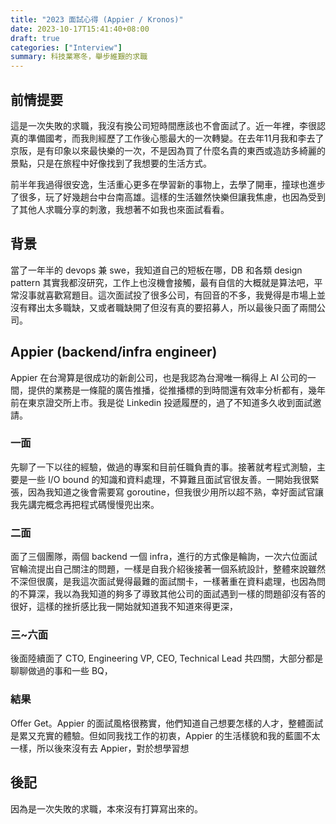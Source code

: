 ```yaml
---
title: "2023 面試心得 (Appier / Kronos)"
date: 2023-10-17T15:41:40+08:00
draft: true
categories: ["Interview"]
summary: 科技業寒冬，舉步維艱的求職
---
```


## 前情提要

這是一次失敗的求職，我沒有換公司短時間應該也不會面試了。近一年裡，李很認真的準備國考，而我則經歷了工作後心態最大的一次轉變。在去年11月我和李去了京阪，是有印象以來最快樂的一次，不是因為買了什麼名貴的東西或造訪多綺麗的景點，只是在旅程中好像找到了我想要的生活方式。

前半年我過得很安逸，生活重心更多在學習新的事物上，去學了開車，撞球也進步了很多，玩了好幾趟台中台南高雄。這樣的生活雖然快樂但讓我焦慮，也因為受到了其他人求職分享的刺激，我想著不如我也來面試看看。

## 背景
當了一年半的 devops 兼 swe，我知道自己的短板在哪，DB 和各類 design pattern 其實我都沒研究，工作上也沒機會接觸，最有自信的大概就是算法吧，平常沒事就喜歡寫題目。這次面試投了很多公司，有回音的不多，我覺得是市場上並沒有釋出太多職缺，又或者職缺開了但沒有真的要招募人，所以最後只面了兩間公司。

## Appier (backend/infra engineer)
Appier 在台灣算是很成功的新創公司，也是我認為台灣唯一稱得上 AI 公司的一間，提供的業務是一條龍的廣告推播，從推播標的到時間還有效率分析都有，幾年前在東京證交所上市。我是從 Linkedin 投遞履歷的，過了不知道多久收到面試邀請。

### 一面
先聊了一下以往的經驗，做過的專案和目前任職負責的事。接著就考程式測驗，主要是一些 I/O bound 的知識和資料處理，不算難且面試官很友善。一開始我很緊張，因為我知道之後會需要寫 goroutine，但我很少用所以超不熟，幸好面試官讓我先講完概念再把程式碼慢慢兜出來。

### 二面
面了三個團隊，兩個 backend 一個 infra，進行的方式像是輪詢，一次六位面試官輪流提出自己關注的問題，一樣是自我介紹後接著一個系統設計，整體來說雖然不深但很廣，是我這次面試覺得最難的面試關卡，一樣著重在資料處理，也因為問的不算深，我以為我知道的夠多了導致其他公司的面試遇到一樣的問題卻沒有答的很好，這樣的挫折感比我一開始就知道我不知道來得更深，

### 三~六面
後面陸續面了 CTO, Engineering VP, CEO, Technical Lead 共四關，大部分都是聊聊做過的事和一些 BQ，

### 結果
Offer Get。Appier 的面試風格很務實，他們知道自己想要怎樣的人才，整體面試是累又充實的體驗。但如同我找工作的初衷，Appier 的生活樣貌和我的藍圖不太一樣，所以後來沒有去 Appier，對於想學習想

## 後記
因為是一次失敗的求職，本來沒有打算寫出來的。
